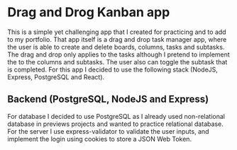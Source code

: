 # Drag and Drog Kanban app

This is a simple yet challenging app that I created for practicing and to add to my portfolio. That app itself is a drag and drop task manager app, where the user is able to create and delete boards, columns, tasks and subtasks. The drag and drop only applies to the tasks although I pretend to implement the to the columns and subtasks. The user also can toggle the subtask that is completed. For this app I decided to use the following stack (NodeJS, Express, PostgreSQL and React).

## Backend (PostgreSQL, NodeJS and Express) 

For database I decided to use PostgreSQL as I already used non-relational database in previews projects and wanted to practice relational database. For the server I use express-validator to validate the user inputs, and implement the login using cookies to store a JSON Web Token.
